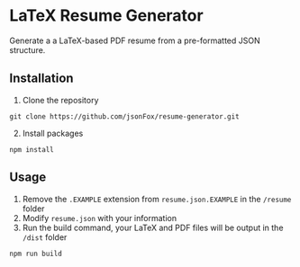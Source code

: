 # LaTeX Resume Generator

Generate a a LaTeX-based PDF resume from a pre-formatted JSON structure.

## Installation

1. Clone the repository

```
git clone https://github.com/jsonFox/resume-generator.git
```

2. Install packages

```
npm install
```

## Usage

1. Remove the `.EXAMPLE` extension from `resume.json.EXAMPLE` in the `/resume` folder
2. Modify `resume.json` with your information
3. Run the build command, your LaTeX and PDF files will be output in the `/dist` folder

```
npm run build
```
